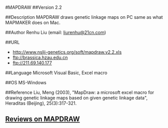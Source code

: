 #MAPDRAW
##Version
2.2

##Description
MAPDRAW draws genetic linkage maps on PC same as what MAPMAKER does on Mac.

##Author
Renhu Liu (email: liurenhu@21cn.com)

##URL
* http://www.nslij-genetics.org/soft/mapdraw.v2.2.xls
* ftp://brassica.hzau.edu.cn
* ftp://211.69.140.177

##Language
Microsoft Visual Basic, Excel macro

##OS
MS-Windows

##Reference
Liu, Meng (2003), "MapDraw: a microsoft excel macro for drawing genetic linkage maps based on given genetic linkage data", Heraditas (Beijing), 25(3):317-321.


## [Reviews on MAPDRAW](https://github.com/gaow/genetic-analysis-software/issues/304)